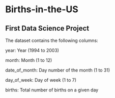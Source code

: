 # Births-in-the-US

## First Data Science Project

The dataset contains the following columns:

year: Year (1994 to 2003)

month: Month (1 to 12)

date_of_month: Day number of the month (1 to 31)

day_of_week: Day of week (1 to 7)

births: Total number of births on a given day
